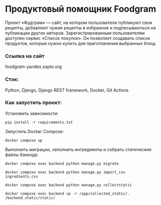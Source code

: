 
# Продуктовый помощник Foodgram

Проект «Фудграм» — сайт, на котором пользователи публикуют свои рецепты, добавляют чужие рецепты в избранное и подписываються на публикации других авторов. Зарегистрированным пользователям доступен сервис «Список покупок». Он позволяет создавать список продуктов, которые нужно купить для приготовления выбранных блюд.

### Ссылка на сайт

foodgram-yandex.zapto.org

### Стэк:

Python, Django, Django REST framework, Docker, Git Actions

### Как запустить проект:

Установить зависимости:
```
pip install -r requirements.txt
```
Запустить Docker Compose:
```
docker compose up
```
Выполнить миграции, заполнить ингредиенты и собрать статические файлы бэкенда:
```
docker compose exec backend python manage.py migrate
```
```
docker compose exec backend python manage.py import_csv ingredients.csv
```
```
docker compose exec backend python manage.py collectstatic
```
```
docker compose exec backend cp -r /app/collected_static/. /backend_static/static/
```
